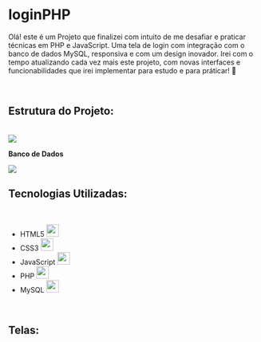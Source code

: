 # loginPHP

<p>Olá! este é um Projeto que finalizei com intuito de me desafiar e praticar técnicas em PHP e JavaScript. Uma tela de login com integração com o banco de dados MySQL, responsiva e com um design inovador. Irei com o tempo atualizando cada vez mais este projeto, com novas interfaces e funcionabilidades que irei implementar para estudo e para práticar! 🚀</p><br>

<h2>Estrutura do Projeto:</h2>
<br>
<img src="https://user-images.githubusercontent.com/92833379/165301739-4bfa743d-6493-4909-b17d-6393c8aa0ab0.png"/>
<br>
<p><b>Banco de Dados</b></p>
<img src="https://user-images.githubusercontent.com/92833379/165301968-f86e0183-7fc8-43aa-bf35-5e02096c1538.png"/>
<br>

<h2>Tecnologias Utilizadas:</h2>
<br>
<ul>
  <li>HTML5 <img src="https://cdn.jsdelivr.net/gh/devicons/devicon/icons/html5/html5-original.svg" height="25" width="25"/></li> 
  <li>CSS3 <img src="https://cdn.jsdelivr.net/gh/devicons/devicon/icons/css3/css3-original.svg" height="25" width="25"/></li>
  <li>JavaScript <img src="https://cdn.jsdelivr.net/gh/devicons/devicon/icons/javascript/javascript-original.svg" height="25" width="25"/></li>
  <li>PHP <img src="https://cdn.jsdelivr.net/gh/devicons/devicon/icons/php/php-original.svg" height="25" width="25"/></li>
  <li>MySQL <img src="https://cdn.jsdelivr.net/gh/devicons/devicon/icons/mysql/mysql-original.svg" height="25" width="25"/></li>
</ul>
<br>
<h2>Telas:</h2>
